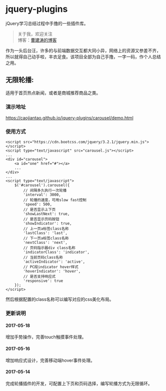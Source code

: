 # jquery-plugins
jQuery学习总结过程中手撸的一些插件库。

> 关于我，欢迎关注  
  博客：[曹建涛的博客](http://www.wulitao.xyz)

作为一头后台汪，许多的与前端数据交互都大同小异，网络上的资源又参差不齐，所以就得自己动手啦，丰衣足食。该项目全部为自己手撸，一字一码，作个人总结之用。

## 无限轮播:  

适用于首页热点新闻，或者是商城推荐商品之类。

### 演示地址

https://caojiantao.github.io/jquery-plugins/carousel/demo.html

### 使用方式

```
<script src="https://cdn.bootcss.com/jquery/3.2.1/jquery.min.js"></script>
<script type="text/javascript" src="carousel.js"></script>
...
<div id="carousel">
    <a id="one" href="#"></a>
    ...
</div>
...
<script type="text/javascript">
    $('#carousel').carousel({
        // 间隔多久执行一次轮播
        'interval': 3000,
        // 轮播的速度，可用slow fast控制
        'speed': 500,
        // 是否显示上下页
        'showLastNext': true,
        // 是否显示页码按钮
        'showIndicator': true,
        // 上一页a标签class名称
        'lastClass': 'last',
        // 下一页a标签class名称
        'nextClass': 'next',
        // 页码指示器div class名称
        'indicatorClass': 'indicator',
        // 当前页码class名称
        'activeIndicator': 'active',
        // PC段indicator hover样式
        'hoverIndicator': 'hover',
        // 是否支持响应式
        'responsive': true
    });
</script>
```
然后根据配置的class名称可以编写对应的css美化布局。

### 更新说明

#### 2017-05-18

增加手势操作，完善touch触摸事件处理。

#### 2017-05-16

增加响应式设计，完善移动端hover事件处理。

#### 2017-05-14

完成轮播插件的开发，可配置上下页和页码选择，编写轮播方式为无限循环。